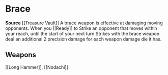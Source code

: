 ﻿---
id: '471'
name: Brace
rarity: Common
source: '[[DATABASE/source/Treasure Vault|Treasure Vault]]'
trait:
- Brace
type: Trait

---
# Brace

**Source** [[Treasure Vault]] 
A brace weapon is effective at damaging moving opponents. When you [[Ready]] to Strike an opponent that moves within your reach, until the start of your next turn Strikes with the brace weapon deal an additional 2 precision damage for each weapon damage die it has.

## Weapons

[[Long Hammer]], [[Nodachi]]